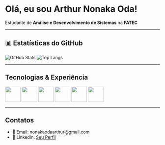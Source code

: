 # Olá, eu sou Arthur Nonaka Oda!

Estudante de **Análise e Desenvolvimento de Sistemas** na **FATEC**  

---

## 📊 Estatísticas do GitHub
![GitHub Stats](https://github-readme-stats.vercel.app/api?username=Arthur-nonaka&show_icons=true&theme=radical)
![Top Langs](https://github-readme-stats.vercel.app/api/top-langs/?username=Arthur-nonaka&layout=compact&theme=radical)

---

## Tecnologias & Experiência

<p align="left">
  <img src="https://cdn.jsdelivr.net/gh/devicons/devicon/icons/javascript/javascript-original.svg" width="50" height="50"/>
  <img src="https://cdn.jsdelivr.net/gh/devicons/devicon/icons/typescript/typescript-original.svg" width="50" height="50"/>
  <img src="https://cdn.jsdelivr.net/gh/devicons/devicon/icons/react/react-original.svg" width="50" height="50"/>
  <img src="https://cdn.jsdelivr.net/gh/devicons/devicon/icons/nodejs/nodejs-original.svg" width="50" height="50"/>
  <img src="https://cdn.jsdelivr.net/gh/devicons/devicon/icons/nextjs/nextjs-original-wordmark.svg" width="50" height="50"/>
  <img src="https://cdn.jsdelivr.net/gh/devicons/devicon/icons/csharp/csharp-original.svg" width="50" height="50"/>
</p>

---

## Contatos

- 📧 Email: nonakaodaarthur@gmail.com
- 💼 LinkedIn: [Seu Perfil](https://www.linkedin.com/in/arthur-nonaka-868488292/)  
